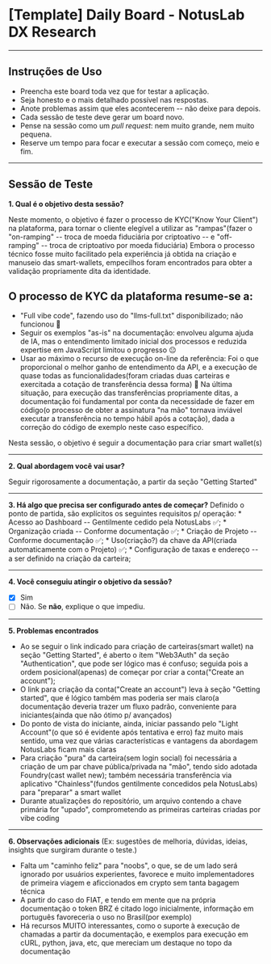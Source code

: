 # **[Template]** Daily Board - NotusLab DX Research

---

## Instruções de Uso

* Preencha este board toda vez que for testar a aplicação.
* Seja honesto e o mais detalhado possí­vel nas respostas.
* Anote problemas assim que eles acontecerem -- não deixe para depois.
* Cada sessão de teste deve gerar um board novo.
* Pense na sessão como um *pull request*: nem muito grande, nem muito pequena.
* Reserve um tempo para focar e executar a sessão com começo, meio e fim.

---

## Sessão de Teste

**1. Qual é o objetivo desta sessão?**

Neste momento, o objetivo é fazer o processo de KYC("Know Your Client") na plataforma, para tornar o cliente elegível a utilizar as "rampas"(fazer o "on-ramping" -- troca de moeda fiduciária por criptoativo -- e "off-ramping" -- troca de criptoativo por moeda fiduciária)
Embora o processo técnico fosse muito facilitado pela experiência já obtida na criação e manuseio das smart-wallets, empecilhos foram encontrados para obter a validação propriamente dita da identidade.

O processo de KYC da plataforma resume-se a:
-  
- "Full vibe code", fazendo uso do "llms-full.txt" disponibilizado; não funcionou 🙁
- Seguir os exemplos "as-is" na documentação: envolveu alguma ajuda de IA, mas o entendimento limitado inicial dos processos e reduzida expertise em JavaScript limitou o progresso 😐
- Usar ao máximo o recurso de execução on-line da referência: Foi o que proporcional o melhor ganho de entendimento da API, e a execução de quase todas as funcionalidades(foram criadas duas carteiras e exercitada a cotação de transferência dessa forma) 🙂
Na última situação, para execução das transferências propriamente ditas, a documentação foi fundamental por conta da necessidade de fazer em código(o processo de obter a assinatura "na mão" tornava inviável executar a transferência no tempo hábil após a cotação), dada a correção do código de exemplo neste caso específico.




Nesta sessão, o objetivo é seguir a documentação para criar smart wallet(s)

---

**2. Qual abordagem você vai usar?**

Seguir rigorosamente a documentação, a partir da seção "Getting Started"

---

**3. Há algo que precisa ser configurado antes de começar?**
Definido o ponto de partida, são explícitos os seguintes requisitos p/ operação:
    * Acesso ao Dashboard -- Gentilmente cedido pela NotusLabs ✅;
    * Organização criada -- Conforme documentação ✅;
    * Criação de Projeto -- Conforme documentação ✅;
    * Uso(criação?) da chave da API(criada automaticamente com o Projeto) ✅;
    * Configuração de taxas e endereço -- a ser definido na criação da carteira;
    

---

**4. Você conseguiu atingir o objetivo da sessão?**

* [X] Sim
* [ ] Não. Se **não**, explique o que impediu.

---

**5. Problemas encontrados**
* Ao se seguir o link indicado para criação de carteiras(smart wallet) na seção "Getting Started", é aberto o ítem "Web3Auth" da seção "Authentication", que pode ser lógico mas é confuso; seguida pois a ordem posicional(apenas) de começar por criar a conta("Create an account");
* O link para criação da conta("Create an account") leva à seção "Getting started", que é lógico também mas poderia ser mais claro(a documentação deveria trazer um fluxo padrão, conveniente para iniciantes(ainda que não ótimo p/ avançados)
* Do ponto de vista do iniciante, ainda, iniciar passando pelo "Light Account"(o que só é evidente após tentativa e erro) faz muito mais sentido, uma vez que várias características e vantagens da abordagem NotusLabs ficam mais claras
* Para criação "pura" da carteira(sem login social) foi necessária a criação de um par chave pública/privada na "mão", tendo sido adotada Foundry(cast wallet new); também necessária transferência via aplicativo "Chainless"(fundos gentilmente concedidos pela NotusLabs) para "preparar" a smart wallet
* Durante atualizações do repositório, um arquivo contendo a chave primária for "upado", comprometendo as primeiras carteiras criadas por vibe coding

---

**6. Observações adicionais**
(Ex: sugestões de melhoria, dúvidas, ideias, insights que surgiram durante o teste.)
* Falta um "caminho feliz" para "noobs", o que, se de um lado será ignorado por usuários experientes, favorece e muito implementadores de primeira viagem e aficcionados em crypto sem tanta bagagem técnica
* A partir do caso do FIAT, e tendo em mente que na própria documentação o token BRZ é citado logo inicialmente, informação em português favoreceria o uso no Brasil(por exemplo)
* Há recursos MUITO interessantes, como o suporte à execução de chamadas a partir da documentação, e exemplos para execução em cURL, python, java, etc, que mereciam um destaque no topo da documentação
